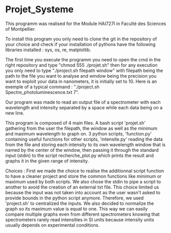 # Projet_Systeme
This programm was realised for the Module HAI727I in Faculté des Sciences of Montpellier.

To install this program you only need to clone the git in the repository of your choice and check if your installation of pythons have the following libraries installed : sys, os, re, matplotlib.

The first time you execute the programm you need to open the cmd in the right repository and type "chmod 555 ./projet.sh" then for any execution you only need to type "./project.sh filepath window" with filepath being the path to the file you want to analyse and window being the precision you want to exploit your data in nanometers, it is initially set to 10. Here is an exemple of a typical command : "./project.sh Spectre_photoluminescence.txt 7".

Our program was made to read an output file of a spectrometer with each wavelength and intensity separated by a space while each data being on a new line.

This program is composed of 4 main files. A bash script 'projet.sh' gathering from the user the filepath, the window as well as the minimum and maximum wavelength to graph on. 
3 python scripts, 'function.py' containing useful functions for other scripts, 'intensite.py' reading the data from the file and storing each intensity to its own wavelength window that is named by the center of the window, then passing it through the standard input (stdin) to the script recherche_plot.py which prints the result and graphs it in the given range of intensity.   

Choices :
First we made the choice to realise the additionnal script function to have a cleaner project and store the common functions like minimum or maximum used by both scripts. We also chose the stdin to pipe a script to another to avoid the creation of an external txt file. This choice limited us because the input was not taken into account as the user wasn't asked to provide bounds in the python script anymore. Therefore, we used 'project.sh' to centralized the inputs. We also decided to normalize the graph so its maximum value is equal to one. This way we can easily compare multiple graphs even from different spectrometers knowing that spectrometers rarely read intensities in SI units because intensity units usually depends on experimental conditions.